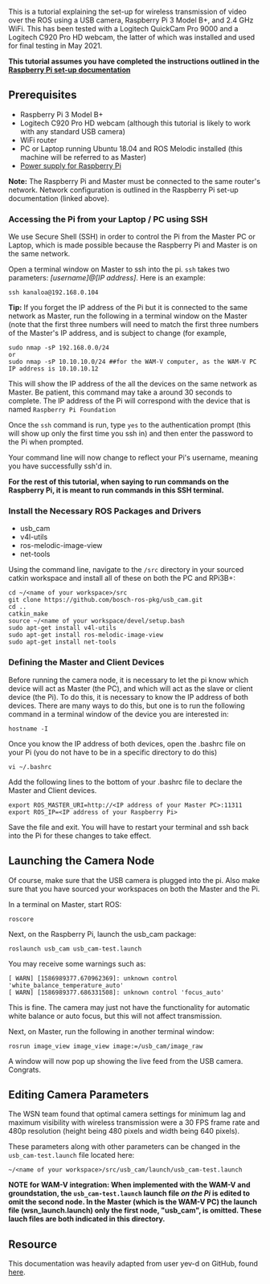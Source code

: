 This is a tutorial explaining the set-up for wireless transmission of video over the ROS using a USB camera, Raspberry Pi 3 Model B+, and 2.4 GHz WiFi. This has been tested with a Logitech QuickCam Pro 9000 and a Logitech C920 Pro HD webcam, the latter of which was installed and used for final testing in May 2021.

**This tutorial assumes you have completed the instructions outlined in the [Raspberry Pi set-up documentation](https://github.com/riplaboratory/Kanaloa/tree/master/SurfaceVehicles/WSN/Raspberry%20Pi%203B%2B%20Set-up)**

## Prerequisites
* Raspberry Pi 3 Model B+
* Logitech C920 Pro HD webcam (although this tutorial is likely to work with any standard USB camera)
* WiFi router
* PC or Laptop running Ubuntu 18.04 and ROS Melodic installed (this machine will be referred to as Master)
* [Power supply for Raspberry Pi](https://www.amazon.com/CanaKit-Raspberry-Supply-Adapter-Listed/dp/B00MARDJZ4) 

**Note:** The Raspberry Pi and Master must be connected to the same router's network. Network configuration is outlined in the Raspberry Pi set-up documentation (linked above).

### Accessing the Pi from your Laptop / PC using SSH
We use Secure Shell (SSH) in order to control the Pi from the Master PC or Laptop, which is made possible because the Raspberry Pi and Master is on the same network.

Open a terminal window on Master to ssh into the pi. `ssh` takes two parameters: *[username]@[IP address]*. Here is an example:
```
ssh kanaloa@192.168.0.104
```
 **Tip:** If you forget the IP address of the Pi but it is connected to the same network as Master, run the following in a terminal window on the Master (note that the first three numbers will need to match the first three numbers of the Master's IP address, and is subject to change (for example, 
 ```
 sudo nmap -sP 192.168.0.0/24
 or
 sudo nmap -sP 10.10.10.0/24 ##for the WAM-V computer, as the WAM-V PC IP address is 10.10.10.12
 ```
This will show the IP address of the all the devices on the same network as Master. Be patient, this command may take a around 30 seconds to complete. The IP address of the Pi will correspond with the device that is named  ```Raspberry Pi Foundation```

Once the ```ssh``` command is run, type ```yes``` to the authentication prompt (this will show up only the first time you ssh in) and then enter the password to the Pi when prompted. 

Your command line will now change to reflect your Pi's username, meaning you have successfully ssh'd in. 

**For the rest of this tutorial, when saying to run commands on the Raspberry Pi,  it is meant to run commands in this SSH terminal.**

### Install the Necessary ROS Packages and Drivers
  * usb_cam
  * v4l-utils
  * ros-melodic-image-view
  * net-tools

Using the command line, navigate to the ``/src`` directory in your sourced catkin workspace and install all of these on both the PC and RPi3B+:
```
cd ~/<name of your workspace>/src
git clone https://github.com/bosch-ros-pkg/usb_cam.git
cd ..
catkin_make
source ~/<name of your workspace/devel/setup.bash
sudo apt-get install v4l-utils
sudo apt-get install ros-melodic-image-view
sudo apt-get install net-tools
```
### Defining the Master and Client Devices
Before running the camera node, it is necessary to let the pi know which device will act as Master (the PC), and which will act as the slave or client device (the Pi). To do this, it is necessary to know the IP address of both devices. There are many ways to do this, but one is to run the following command in a terminal window of the device you are interested in:
```
hostname -I
```
Once you know the IP address of both devices, open the .bashrc file on your Pi (you do not have to be in a specific directory to do this)

```vi ~/.bashrc``` 

Add the following lines to the bottom of your .bashrc file to declare the Master and Client devices. 
```
export ROS_MASTER_URI=http://<IP address of your Master PC>:11311
export ROS_IP=<IP address of your Raspberry Pi>
```
Save the file and exit. You will have to restart your terminal and ssh back into the Pi for these changes to take effect.

## Launching the Camera Node
Of course, make sure that the USB camera is plugged into the pi. Also make sure that you have sourced your workspaces on both the Master and the Pi. 

In a terminal on Master, start ROS:
```
roscore
```

Next, on the Raspberry Pi, launch the usb_cam package:
```
roslaunch usb_cam usb_cam-test.launch
```
You may receive some warnings such as:
```
[ WARN] [1586989377.670962369]: unknown control 'white_balance_temperature_auto'
[ WARN] [1586989377.686331508]: unknown control 'focus_auto'
```
This is fine. The camera may just not have the functionality for automatic white balance or auto focus, but this will not affect transmission.

Next, on Master, run the following in another terminal window:
```
rosrun image_view image_view image:=/usb_cam/image_raw
```
A window will now pop up showing the live feed from the USB camera. Congrats.

## Editing Camera Parameters
The WSN team found that optimal camera settings for minimum lag and maximum visibility with wireless transmission were a 30 FPS frame rate and 480p resolution (height being 480 pixels and width being 640 pixels).

These parameters along with other parameters can be changed in the ```usb_cam-test.launch``` file located here:
```
~/<name of your workspace>/src/usb_cam/launch/usb_cam-test.launch
```

**NOTE for WAM-V integration: When implemented with the WAM-V and groundstation, the `usb_cam-test.launch` launch file *on the Pi* is edited to omit the second node. In the Master (which is the WAM-V PC) the launch file (wsn_launch.launch) only the first node, "usb_cam", is omitted. These lauch files are both indicated in this directory.**

## Resource
This documentation was heavily adapted from user yev-d on GitHub, found [here](https://github.com/yev-d/tutos/blob/master/ROS/Tutorial-001/Remotely-connecting-to-webcam-using-Raspberry-Pi-3-and-ROS.md).
